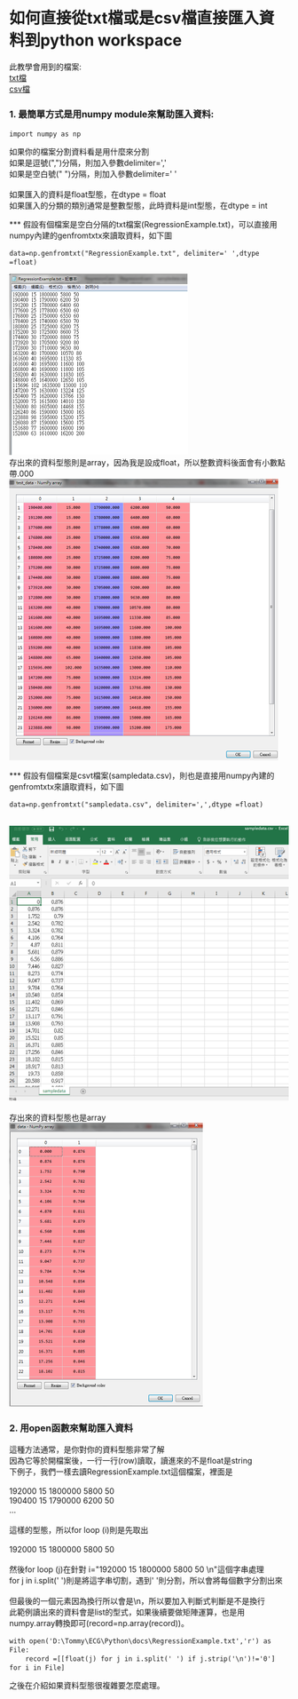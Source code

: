 # 如何直接從txt檔或是csv檔直接匯入資料到python workspace</br>

此教學會用到的檔案:</br>
[txt檔](https://github.com/TommyHuang821/Deep-Learning-API-example/blob/master/Data%20Process/RegressionExample.txt) </br>
[csv檔](https://github.com/TommyHuang821/Deep-Learning-API-example/blob/master/Data%20Process/sampledata.csv) </br>




### 1. 最簡單方式是用numpy module來幫助匯入資料:</br>
    
    import numpy as np 
    
  如果你的檔案分割資料看是用什麼來分割</br>
  如果是逗號(",")分隔，則加入參數delimiter=','</br>
  如果是空白號(" ")分隔，則加入參數delimiter=' ' </br></br>
  如果匯入的資料是float型態，在dtype = float</br>
  如果匯入的分類的類別通常是整數型態，此時資料是int型態，在dtype = int</br>

*** 假設有個檔案是空白分隔的txt檔案(RegressionExample.txt)，可以直接用numpy內建的genfromtxtx來讀取資料，如下圖</br>

    data=np.genfromtxt("RegressionExample.txt", delimiter=' ',dtype =float)
    
  ![alt tag](https://github.com/TommyHuang821/Deep-Learning-API-example/blob/master/fig/txtdata_space.png "txt型態")</br>
  存出來的資料型態則是array，因為我是設成float，所以整數資料後面會有小數點帶.000</br>
  ![alt tag](https://github.com/TommyHuang821/Deep-Learning-API-example/blob/master/fig/txtdata_space_numpy.png)</br>


*** 假設有個檔案是csvt檔案(sampledata.csv)，則也是直接用numpy內建的genfromtxtx來讀取資料，如下圖</br>

    data=np.genfromtxt("sampledata.csv", delimiter=',',dtype =float)

  </br>![alt tag](https://github.com/TommyHuang821/Deep-Learning-API-example/blob/master/fig/csvdata.png)</br>      
  存出來的資料型態也是array</br>
  ![alt tag]( https://github.com/TommyHuang821/Deep-Learning-API-example/blob/master/fig/csvdata_numpy.png)</br>
 
 
 ### 2. 用open函數來幫助匯入資料</br>
  這種方法通常，是你對你的資料型態非常了解</br>
  因為它等於開檔案後，一行一行(row)讀取，讀進來的不是float是string</br>
  下例子，我們一樣去讀RegressionExample.txt這個檔案，裡面是</br>
  </br>192000 15 1800000 5800 50</br>
  190400 15 1790000 6200 50</br>
  ...</br></br>
  這樣的型態，所以for loop (i)則是先取出</br>
  </br>192000 15 1800000 5800 50</br></br>
  然後for loop (j)在針對 i="192000 15 1800000 5800 50 \n"這個字串處理</br>
  for j in i.split(' ')則是將這字串切割，遇到' '則分割，所以會將每個數字分割出來</br>
  </br>
  但最後的一個元素因為換行所以會是\n，所以要加入判斷式判斷是不是換行</br>
  此範例讀出來的資料會是list的型式，如果後續要做矩陣運算，也是用numpy.array轉換即可(record=np.array(record))。
  
    with open('D:\Tommy\ECG\Python\docs\RegressionExample.txt','r') as File:
        record =[[float(j) for j in i.split(' ') if j.strip('\n')!='0'] for i in File]

之後在介紹如果資料型態很複雜要怎麼處理。
